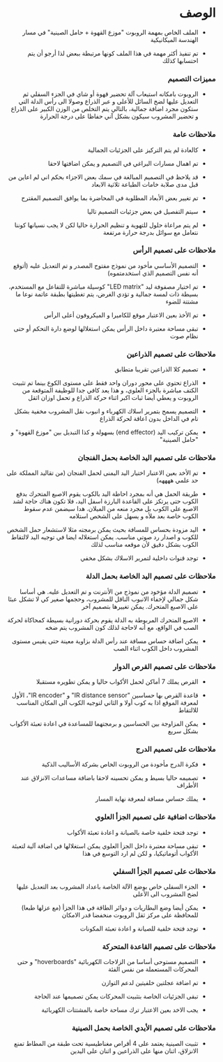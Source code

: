 <h1 dir="rtl"> الوصف </h1>

<div dir="rtl">

- الملف الخاص بمهمة الروبوت "موزع القهوة + حامل الصينية" في مسار الهندسة الميكانيكية

- تم تنفيذ أكثر مهمة في هذا الملف كونها مرتبطة ببعض لذا أرجو أن يتم احتسابها كذلك


</div>

<h3 dir="rtl"> مميزات التصميم </h3>
<div dir="rtl">

- الروبوت بامكانه استيعاب آلة تحضير قهوة أو شاي في الجزء السفلي ثم التعديل عليها لضخ السائل للأعلى و عبر الذراع وصولا الى رأس الدلة التي ستكون مجرد اضافة جمالية، بالتالي يتم التخلص من الوزن الكبير على الذراع و تحضير المشروب سيكون بشكل آني حفاظا على درجة الحرارة
  
 </div>


<h3 dir="rtl"> ملاحظات عامة </h3>
<div dir="rtl">

- كالعادة لم يتم التركيز على الجزئيات الجمالية 
- تم اهمال مسارات البراغي في التصميم و يمكن اضافتها لاحقا
- قد يلاحظ في التصميم المبالغة في سمك بعض الاجزاء بحكم اني لم اعاين من قبل مدى صلابة خامات الطباعة ثلاثية الابعاد
- تم تغيير بعض الأبعاد المطلوبة في المحاضرة بما يوافق التصميم المقترح
- سيتم التفصيل في بعض جزئيات التصميم تاليا 
- لم يتم مراعاة حلول للتهوية و تنظيم الحرارة حاليا لكن لا يجب نسيانها كوننا نتعامل مع  سوائل بدرجة حرارة مرتفعة
  
  </div>


<h3 dir="rtl"> ملاحظات على تصميم الرأس </h3>
<div dir="rtl">

- التصميم الأساسي مأخود من نموذج مفتوح المصدر و تم التعديل عليه (أتوقع أنه نفس التصميم الذي استخدمتموه)
- تم اختيار مصفوفة ليد "LED matrix" كوسيلة مباشرة للتفاعل مع المستخدم، بسيطة ذات لمسة جمالية و تؤدي الغرض، يتم تغطيتها بطبقة عاتمة نوعا ما مشتتة للضوء
- تم الأخذ بعين الاعتبار موقع للكاميرا و الميكروفون أعلى الرأس
- تبقى مساحة معتبرة داخل الرأس يمكن استغلالها لوضع دارة التحكم أو حتى نظام صوت
  
  </div>

<h3 dir="rtl"> ملاحظات على تصميم الذراعين </h3>
<div dir="rtl">

- تصميم كلا الذراعين تقريبا متطابق
- الذراع تحتوي على محور دوران واحد فقط على مستوى الكوع بينما تم تثبيت الكتف مباشرة بالجزء العلوي، و هذا يعد كافي جدا للوظيفة المتوقعة من الروبوت و يعطي أيضا ثبات اكبر اثناء حركة الذراع و تحمل اوزان اثقل
- التصميم يسمح بتمرير اسلاك الكهرباء و انبوب نقل المشروب مخفية بشكل تام في الداخل بدون اعاقة لحركة الذراع 
- يمكن تركيب اليد (end effector) بسهولة و كذا التبديل بين "موزع القهوة" و "حامل الصينية"

  </div>


<h3 dir="rtl"> ملاحظات على تصميم اليد الخاصة بحمل الفنجان </h3>
<div dir="rtl">

- تم الأخد بعين الاعتبار اختيار اليد اليمنى لحمل الفنجان (من تقاليد المملكة على حد علمي ههههه)
- طريقة الحمل هي أنه بمجرد احاطة اليد بالكوب يقوم الاصبع المتحرك بدفع الكوب حتى يرتكز على القاعدة البارزة اسفل اليد، فلا تكون هناك حاجة لشد الاصبع على الكوب بل مجرد منعه من الميلان. هدا سيضمن عدم سقوط الكوب خاصة بعد ملأه و يسهل على الشخص استلامه
- اليد مزودة بحساس للمسافة بحيث يمكن برمجته مثلا لاستشعار حمل الشخص للكوب و اصدار رد صوتي مناسب. يمكن استغلاله ايضا في توجيه اليد لالتقاط الكوب بشكل دقيق لأن موقعه مناسب لذلك
- توجد قنوات داخلية لتمرير الاسلاك بشكل مخفي

  </div>


<h3 dir="rtl"> ملاحظات على تصميم اليد الخاصة بحمل الدلة </h3>
<div dir="rtl">

- تصميم الدلة مؤخود من نموذج من الأنترنت و تم التعديل عليه. هي أساسا شكل جمالي لإخفاء الانبوب الناقل للمشروب، وحجمها صغير كي لا تشكل عبئا على الاصبع المتحرك. يمكن تغييرها بتصميم آخر
- الاصبع المتحرك المربوطة به الدلة يقوم بحركة دورانية بسيطة كمحاكاة لحركة الصب في الواقع، مع أنه لاحاجة لذلك كون المشروب يتم ضخه
- يمكن اضافة حساس مسافة عند رأس الدلة بزاوية معينة حتى يقيس مستوى المشروب داخل الكوب اثناء الصب

  </div>

<h3 dir="rtl"> ملاحظات على تصميم القرص الدوار </h3>
<div dir="rtl">

- القرص يملك 7 أماكن لحمل الأكواب حاليا و يمكن تطويره مستقبلا
- قاعدة القرص بها حساسين "IR distance sensor" و "IR encoder"، الأول لمعرفة الموقع اذا به كوب أولا و الثاني لتوجيه الكوب الى المكان المناسب للالتقاط
- يمكن المزاوجة بين الحساسين و برمجتهما للمساعدة في اعادة تعبئة الأكواب بشكل سريع

  </div>

<h3 dir="rtl"> ملاحظات على تصميم الدرج </h3>
<div dir="rtl">

- فكرة الدرج مأخودة من الروبوت الخاص بشركة الأساليب الذكية
- تصميمه حاليا بسيط و يمكن تحسينه لاحقا باضافة مساعدات الانزلاق عند الأطراف
- يملك حساس مسافة لمعرفة نهاية المسار

  </div>

<h3 dir="rtl"> ملاحظات اضافية على تصميم الجزأ العلوي </h3>
<div dir="rtl">

- توجد فتحة خلفية خاصة بالصيانة و اعادة تعبئة الأكواب
- تبقى مساحة معتبرة داخل الجزأ العلوي يمكن استغلالها في اضافة آلية لتعبئة الأكواب أتوماتيكيا، و لكن لم ارد التوسع في هذا

  </div>

<h3 dir="rtl"> ملاحظات على تصميم الجزأ السفلي </h3>
<div dir="rtl">

- الجزء السفلي خاص بوضع الآلة الخاصة باعداد المشروب بعد التعديل عليها لضخ المشروب الى الأعلى
- يمكن أيضا وضع البطاريات و دوائر الطاقة في هذا الجزأ (مع عزلها طبعا) للمحافظة على مركز ثقل الروبوت منخفضا قدر الامكان
- توجد فتحة خلفية للصيانة و اعادة تعبئة المكونات

  </div>

<h3 dir="rtl"> ملاحظات على تصميم القاعدة المتحركة </h3>
<div dir="rtl">

- التصميم مستوحى أساسا من الزلاجات الكهربائية "hoverboards" و حتى المحركات المستعملة من نفس الفئة
- تم اضافة عجلتين خلفيتين لدعم التوازن
- تبقى الجزئيات الخاصة بتثبيت المحركات يمكن تصميمها عند الحاجة
- يجب الاخد بعين الاعتبار ترك مساحة خاصة بالمشتتات الكهربائية

  </div>

<h3 dir="rtl"> ملاحظات على تصميم الأيدي الخاصة بحمل الصينية </h3>
<div dir="rtl">

- تثبيت الصينية يعتمد على 4 أقراص مغناطيسية تحت طبقة من المطاط تمنع الانزلاق، اثنان منها على الذراعين و اثنان على اليدين

  </div>


